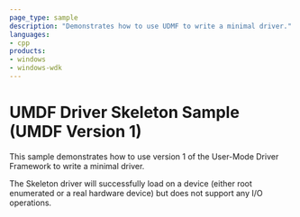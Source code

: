 ```yaml
---
page_type: sample
description: "Demonstrates how to use UDMF to write a minimal driver."
languages:
- cpp
products:
- windows
- windows-wdk
---
```



<!---
    name: UMDF Driver Skeleton Sample (UMDF version 1)
    platform: UMDF1
    language: cpp
    category: General WDF
    description: Demonstrates how to use UDMF to write a minimal driver.
    samplefwlink: http://go.microsoft.com/fwlink/p/?LinkId=617727
--->

# UMDF Driver Skeleton Sample (UMDF Version 1)

This sample demonstrates how to use version 1 of the User-Mode Driver Framework to write a minimal driver.

The Skeleton driver will successfully load on a device (either root enumerated or a real hardware device) but does not support any I/O operations.
